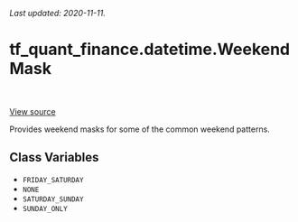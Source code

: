 <!--
This file is generated by a tool. Do not edit directly.
For open-source contributions the docs will be updated automatically.
-->

*Last updated: 2020-11-11.*

<div itemscope itemtype="http://developers.google.com/ReferenceObject">
<meta itemprop="name" content="tf_quant_finance.datetime.WeekendMask" />
<meta itemprop="path" content="Stable" />
<meta itemprop="property" content="FRIDAY_SATURDAY"/>
<meta itemprop="property" content="NONE"/>
<meta itemprop="property" content="SATURDAY_SUNDAY"/>
<meta itemprop="property" content="SUNDAY_ONLY"/>
</div>

# tf_quant_finance.datetime.WeekendMask

<!-- Insert buttons and diff -->

<table class="tfo-notebook-buttons tfo-api" align="left">
</table>

<a target="_blank" href="https://github.com/google/tf-quant-finance/blob/master/tf_quant_finance/datetime/constants.py">View source</a>



Provides weekend masks for some of the common weekend patterns.

<!-- Placeholder for "Used in" -->


## Class Variables

* `FRIDAY_SATURDAY` <a id="FRIDAY_SATURDAY"></a>
* `NONE` <a id="NONE"></a>
* `SATURDAY_SUNDAY` <a id="SATURDAY_SUNDAY"></a>
* `SUNDAY_ONLY` <a id="SUNDAY_ONLY"></a>
